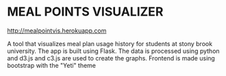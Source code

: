 MEAL POINTS VISUALIZER
======================

http://mealpointvis.herokuapp.com

A tool that visualizes meal plan usage history for students at stony brook university. The app is built using Flask. The data is processed using python and d3.js and c3.js are used to create the graphs. Frontend is made using bootstrap with the "Yeti" theme
